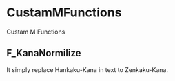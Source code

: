 # CustamMFunctions
Custam M Functions

## F_KanaNormilize
It simply replace Hankaku-Kana in text to Zenkaku-Kana.
